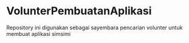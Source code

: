 # VolunterPembuatanAplikasi
Repository ini digunakan sebagai sayembara pencarian volunter untuk membuat aplikasi simsimi
